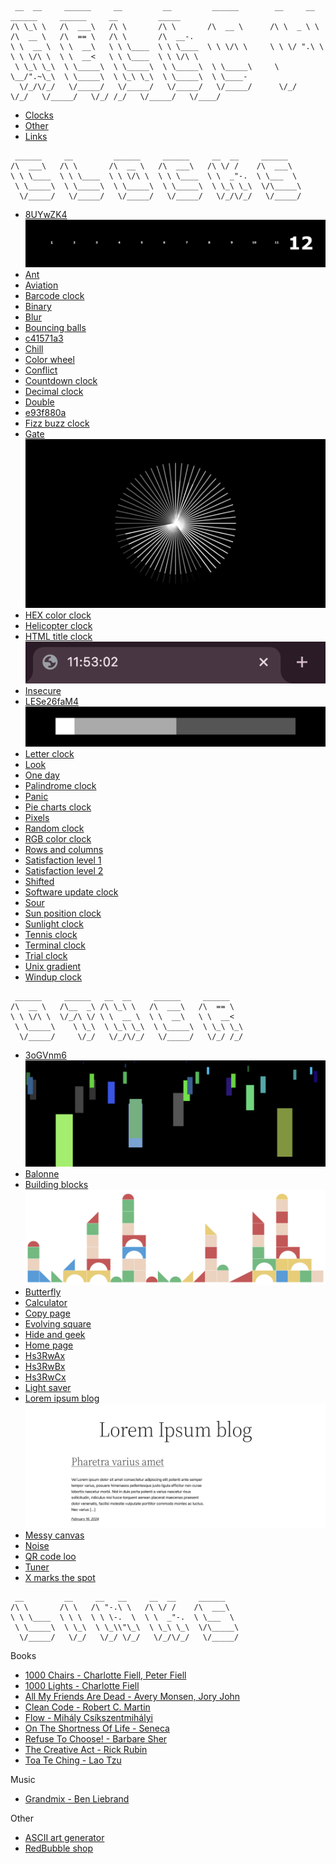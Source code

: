 ```
 __  __     ______     __         __         ______        __     __     ______     ______     __         _____    
/\ \_\ \   /\  ___\   /\ \       /\ \       /\  __ \      /\ \  _ \ \   /\  __ \   /\  == \   /\ \       /\  __-.  
\ \  __ \  \ \  __\   \ \ \____  \ \ \____  \ \ \/\ \     \ \ \/ ".\ \  \ \ \/\ \  \ \  __<   \ \ \____  \ \ \/\ \ 
 \ \_\ \_\  \ \_____\  \ \_____\  \ \_____\  \ \_____\     \ \__/".~\_\  \ \_____\  \ \_\ \_\  \ \_____\  \ \____- 
  \/_/\/_/   \/_____/   \/_____/   \/_____/   \/_____/      \/_/   \/_/   \/_____/   \/_/ /_/   \/_____/   \/____/ 
```

- [Clocks](#clocks)
- [Other](#other)
- [Links](#links)

<a id="clocks"></a>
```
 ______     __         ______     ______     __  __     ______
/\  ___\   /\ \       /\  __ \   /\  ___\   /\ \/ /    /\  ___\
\ \ \____  \ \ \____  \ \ \/\ \  \ \ \____  \ \  _"-.  \ \___  \
 \ \_____\  \ \_____\  \ \_____\  \ \_____\  \ \_\ \_\  \/\_____\
  \/_____/   \/_____/   \/_____/   \/_____/   \/_/\/_/   \/_____/
```

- [8UYwZK4](https://rickvanderwolk.cc/8UYwZK4/)
  [![8UYwZK4](assets/images/8UYwZK4.png)](https://rickvanderwolk.cc/8UYwZK4/)
- [Ant](https://rickvanderwolk.cc/ant/)
- [Aviation](https://rickvanderwolk.cc/aviation/)
- [Barcode clock](https://rickvanderwolk.cc/barcode-clock/)
- [Binary](https://rickvanderwolk.cc/binary/)
- [Blur](https://rickvanderwolk.cc/blur/)
- [Bouncing balls](https://rickvanderwolk.cc/bouncing-balls/)
- [c41571a3](https://rickvanderwolk.cc/c41571a3/)
- [Chill](https://rickvanderwolk.cc/chill/)
- [Color wheel](https://rickvanderwolk.cc/color-wheel/)
- [Conflict](https://rickvanderwolk.cc/conflict/)
- [Countdown clock](https://rickvanderwolk.cc/countdown-clock/)
- [Decimal clock](https://rickvanderwolk.cc/decimal-clock/)
- [Double](https://rickvanderwolk.cc/double/)
- [e93f880a](https://rickvanderwolk.cc/e93f880a/)
- [Fizz buzz clock](https://rickvanderwolk.cc/fizz-buzz-clock/)
- [Gate](https://rickvanderwolk.cc/gate/)
  [![Gate](assets/images/gate.png)](https://rickvanderwolk.cc/gate/)
- [HEX color clock](https://rickvanderwolk.cc/hex-color-clock/)
- [Helicopter clock](https://rickvanderwolk.cc/helicopter-clock/)
- [HTML title clock](https://rickvanderwolk.cc/html-title-clock/)
  [![HTML title clock](assets/images/html-title-clock.png)](https://rickvanderwolk.cc/html-title-clock/)
- [Insecure](https://rickvanderwolk.cc/insecure/)
- [LESe26faM4](https://rickvanderwolk.cc/LESe26faM4/)
  [![LESe26faM4](assets/images/LESe26faM4.png)](https://rickvanderwolk.cc/LESe26faM4/)
- [Letter clock](https://rickvanderwolk.cc/letter-clock/)
- [Look](https://rickvanderwolk.cc/look/)
- [One day](https://rickvanderwolk.cc/one-day/)
- [Palindrome clock](https://rickvanderwolk.cc/palindrome-clock/)
- [Panic](https://rickvanderwolk.cc/panic/)
- [Pie charts clock](https://rickvanderwolk.cc/pie-charts-clock/)
- [Pixels](https://rickvanderwolk.cc/pixels/)
- [Random clock](https://rickvanderwolk.cc/random-clock/)
- [RGB color clock](https://rickvanderwolk.cc/rgb-color-clock/)
- [Rows and columns](https://rickvanderwolk.cc/rows-and-columns-clock/)
- [Satisfaction level 1](https://rickvanderwolk.cc/satisfaction-level-1/)
- [Satisfaction level 2](https://rickvanderwolk.cc/satisfaction-level-2/)
- [Shifted](https://rickvanderwolk.cc/shifted/)
- [Software update clock](https://softwareupdateclock.com/)
- [Sour](https://rickvanderwolk.cc/sour/)
- [Sun position clock](https://rickvanderwolk.cc/sun-position-clock/)
- [Sunlight clock](https://rickvanderwolk.cc/sunlight-clock/)
- [Tennis clock](https://rickvanderwolk.cc/tennis-clock/)
- [Terminal clock](https://rickvanderwolk.cc/terminal-clock/)
- [Trial clock](https://rickvanderwolk.cc/trial-clock/)
- [Unix gradient](https://unixgradient.org/)
- [Windup clock](https://rickvanderwolk.cc/wind-up-clock/)

<a id="other"></a>
```
 ______     ______   __  __     ______     ______
/\  __ \   /\__  _\ /\ \_\ \   /\  ___\   /\  == \
\ \ \/\ \  \/_/\ \/ \ \  __ \  \ \  __\   \ \  __<
 \ \_____\    \ \_\  \ \_\ \_\  \ \_____\  \ \_\ \_\
  \/_____/     \/_/   \/_/\/_/   \/_____/   \/_/ /_/
```

- [3oGVnm6](https://rickvanderwolk.cc/3oGVnm6/)
  [![3oGVnm6](assets/images/3oGVnm6.png)](https://rickvanderwolk.cc/3oGVnm6/)
- [Balonne](https://rickvanderwolk.cc/balonne/)
- [Building blocks](https://rickvanderwolk.cc/building-blocks/)
  [![Building blocks](assets/images/building-blocks.png)](https://rickvanderwolk.cc/building-blocks/)
- [Butterfly](https://rickvanderwolk.cc/butterfly/)
- [Calculator](https://rickvanderwolk.cc/calculator/)
- [Copy page](https://rickvanderwolk.cc/copy-page/)
- [Evolving square](https://rickvanderwolk.cc/evolving-square/)
- [Hide and geek](https://rickvanderwolk.cc/hide-and-geek/)
- [Home page](https://rickvanderwolk.cc/home-page/)
- [Hs3RwAx](https://rickvanderwolk.cc/Hs3RwAx/)
- [Hs3RwBx](https://rickvanderwolk.cc/Hs3RwBx/)
- [Hs3RwCx](https://rickvanderwolk.cc/Hs3RwCx/)
- [Light saver](https://rickvanderwolk.cc/light-saver/)
- [Lorem ipsum blog](https://rickvanderwolk.cc/lorem-ipsum-blog/)
  [![Lorem ipsum blog](assets/images/lorem-ipsum-blog.png)](https://rickvanderwolk.cc/lorem-ipsum-blog/)
- [Messy canvas](https://rickvanderwolk.cc/messy-canvas/)
- [Noise](https://rickvanderwolk.cc/noise/)
- [QR code loo](https://rickvanderwolk.cc/qr-code-loop/)
- [Tuner](https://rickvanderwolk.cc/tuner/)
- [X marks the spot](https://rickvanderwolk.cc/x-marks-the-spot/)

<a id="links"></a>
```
 __         __     __   __     __  __     ______    
/\ \       /\ \   /\ "-.\ \   /\ \/ /    /\  ___\   
\ \ \____  \ \ \  \ \ \-.  \  \ \  _"-.  \ \___  \  
 \ \_____\  \ \_\  \ \_\\"\_\  \ \_\ \_\  \/\_____\ 
  \/_____/   \/_/   \/_/ \/_/   \/_/\/_/   \/_____/ 
```

Books

- [1000 Chairs - Charlotte Fiell, Peter Fiell](https://www.goodreads.com/book/show/1083029)
- [1000 Lights - Charlotte Fiell](https://www.goodreads.com/book/show/17879332)
- [All My Friends Are Dead - Avery Monsen, Jory John](https://www.goodreads.com/book/show/8044557)
- [Clean Code - Robert C. Martin](https://www.goodreads.com/work/quotes/3779106)
- [Flow - Mihály Csíkszentmihályi](https://www.goodreads.com/work/quotes/64339)
- [On The Shortness Of Life - Seneca](https://www.goodreads.com/work/quotes/1374471)
- [Refuse To Choose! - Barbare Sher](https://www.goodreads.com/work/quotes/279246)
- [The Creative Act - Rick Rubin](https://www.goodreads.com/work/quotes/96114890)
- [Toa Te Ching - Lao Tzu](https://www.goodreads.com/work/quotes/100074)

Music

- [Grandmix - Ben Liebrand](https://liebrand.nl/grandmix/index.html)

Other

- [ASCII art generator](https://patorjk.com/software/taag/)
- [RedBubble shop](https://www.redbubble.com/people/rickkkkk/shop?asc=u)
